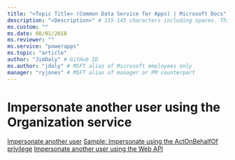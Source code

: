 ```yaml
---
title: "<Topic Title> (Common Data Service for Apps) | Microsoft Docs" # Intent and product brand in a unique string of 43-59 chars including spaces
description: "<Description>" # 115-145 characters including spaces. This abstract displays in the search result.
ms.custom: ""
ms.date: 08/01/2018
ms.reviewer: ""
ms.service: "powerapps"
ms.topic: "article"
author: "JimDaly" # GitHub ID
ms.author: "jdaly" # MSFT alias of Microsoft employees only
manager: "ryjones" # MSFT alias of manager or PM counterpart
---
```

# Impersonate another user using the Organization service

<!-- 

Higher level topic (../impersonate-another-user.md) coveres the general concepts and this covers the organiziation service specifics

https://docs.microsoft.com/en-us/dynamics365/customer-engagement/developer/org-service/impersonate-another-user

-->
[Impersonate another user](../impersonate-another-user.md)
[Sample: Impersonate using the ActOnBehalfOf privilege](samples/impersonate-actonbehalfof-privilege.md)
[Impersonate another user using the Web API](../webapi/impersonate-another-user-web-api.md)